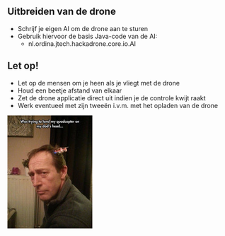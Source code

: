 ## Uitbreiden van de drone

- Schrijf je eigen AI om de drone aan te sturen
- Gebruik hiervoor de basis Java-code van de AI:
  - nl.ordina.jtech.hackadrone.core.io.AI


## Let op!

- Let op de mensen om je heen als je vliegt met de drone
- Houd een beetje afstand van elkaar
- Zet de drone applicatie direct uit indien je de controle kwijt raakt
- Werk eventueel met zijn tweeën i.v.m. met het opladen van de drone

![logo](images/drone-head.jpg)
